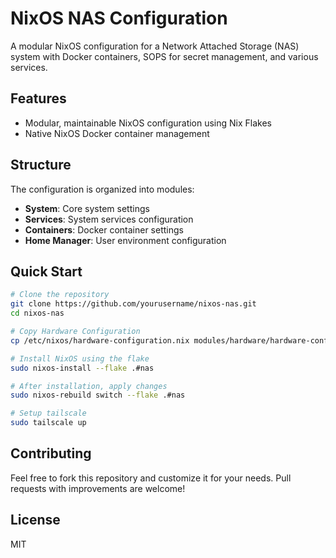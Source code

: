 # NixOS NAS Configuration

A modular NixOS configuration for a Network Attached Storage (NAS) system with Docker containers, SOPS for secret management, and various services.

## Features

- Modular, maintainable NixOS configuration using Nix Flakes
- Native NixOS Docker container management

## Structure

The configuration is organized into modules:

- **System**: Core system settings
- **Services**: System services configuration
- **Containers**: Docker container settings
- **Home Manager**: User environment configuration

## Quick Start

```bash
# Clone the repository
git clone https://github.com/yourusername/nixos-nas.git
cd nixos-nas

# Copy Hardware Configuration
cp /etc/nixos/hardware-configuration.nix modules/hardware/hardware-configuration.nix

# Install NixOS using the flake
sudo nixos-install --flake .#nas

# After installation, apply changes
sudo nixos-rebuild switch --flake .#nas

# Setup tailscale
sudo tailscale up
```

## Contributing

Feel free to fork this repository and customize it for your needs. Pull requests with improvements are welcome!

## License

MIT
